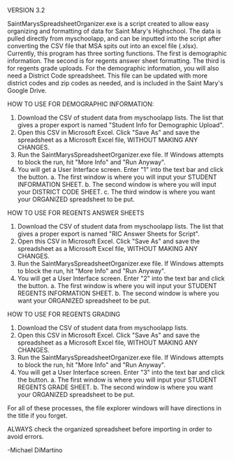 VERSION 3.2

SaintMarysSpreadsheetOrganizer.exe is a script created to allow easy organizing and formatting of data for Saint Mary's Highschool. The data is pulled  directly from myschoolapp, and can be inputted into the script after converting the CSV file that MSA spits out into an excel file (.xlsx). Currently, this program has three sorting functions. The first is demographic information. The second is for regents answer sheet formatting. The third is for regents grade uploads. For the demographic information, you will also need a District Code spreadsheet. This file can be updated with more district codes and zip codes as needed, and is included in the Saint Mary's Google Drive.

HOW TO USE FOR DEMOGRAPHIC INFORMATION:

1. Download the CSV of student data from myschoolapp lists. The list that gives a proper export is named "Student Info for Demographic Upload".
2. Open this CSV in Microsoft Excel. Click "Save As" and save the spreadsheet as a Microsoft Excel file, WITHOUT MAKING ANY CHANGES.
3. Run the SaintMarysSpreadsheetOrganizer.exe file. If Windows attempts to block the run, hit "More Info" and "Run Anyway". 
4. You will get a User Interface screen. Enter "1" into the text bar and click the button.
	a. The first window is where you will input your STUDENT INFORMATION SHEET.
	b. The second window is where you will input your DISTRICT CODE SHEET.
	c. The third window is where you want your ORGANIZED spreadsheet to be put.

HOW TO USE FOR REGENTS ANSWER SHEETS

1. Download the CSV of student data from myschoolapp lists. The list that gives a proper export is named "RIC Answer Sheets for Script".
2. Open this CSV in Microsoft Excel. Click "Save As" and save the spreadsheet as a Microsoft Excel file, WITHOUT MAKING ANY CHANGES.
3. Run the SaintMarysSpreadsheetOrganizer.exe file. If Windows attempts to block the run, hit "More Info" and "Run Anyway". 
4. You will get a User Interface screen. Enter "2" into the text bar and click the button.
	a. The first window is where you will input your STUDENT REGENTS INFORMATION SHEET.
	b. The second window is where you want your ORGANIZED spreadsheet to be put.

HOW TO USE FOR REGENTS GRADING

1. Download the CSV of student data from myschoolapp lists.
2. Open this CSV in Microsoft Excel. Click "Save As" and save the spreadsheet as a Microsoft Excel file, WITHOUT MAKING ANY CHANGES.
3. Run the SaintMarysSpreadsheetOrganizer.exe file. If Windows attempts to block the run, hit "More Info" and "Run Anyway". 
4. You will get a User Interface screen. Enter "3" into the text bar and click the button.
	a. The first window is where you will input your STUDENT REGENTS GRADE SHEET.
	b. The second window is where you want your ORGANIZED spreadsheet to be put.

For all of these processes, the file explorer windows will have directions in the title if you forget.

ALWAYS check the organized spreadsheet before importing in order to avoid errors. 

-Michael DiMartino
